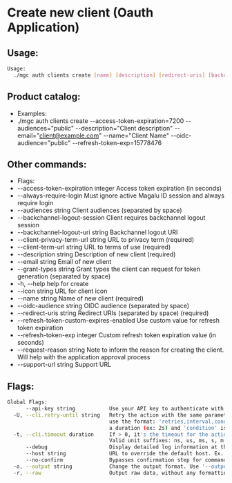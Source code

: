 # Create new client (Oauth Application)

## Usage:
```bash
Usage:
  ./mgc auth clients create [name] [description] [redirect-uris] [backchannel-logout-session] [client-term-url] [client-privacy-term-url] [audiences] [email] [request-reason] [icon] [access-token-expiration] [always-require-login] [backchannel-logout-uri] [oidc-audience] [refresh-token-custom-expires-enabled] [refresh-token-exp] [support-url] [grant-types] [flags]
```

## Product catalog:
- Examples:
- ./mgc auth clients create --access-token-expiration=7200 --audiences="public" --description="Client description" --email="client@example.com" --name="Client Name" --oidc-audience="public" --refresh-token-exp=15778476

## Other commands:
- Flags:
- --access-token-expiration integer        Access token expiration (in seconds)
- --always-require-login                   Must ignore active Magalu ID session and always require login
- --audiences string                       Client audiences (separated by space)
- --backchannel-logout-session             Client requires backchannel logout session
- --backchannel-logout-uri string          Backchannel logout URI
- --client-privacy-term-url string         URL to privacy term (required)
- --client-term-url string                 URL to terms of use (required)
- --description string                     Description of new client (required)
- --email string                           Email of new client
- --grant-types string                     Grant types the client can request for token generation (separated by space)
- -h, --help                                   help for create
- --icon string                            URL for client icon
- --name string                            Name of new client (required)
- --oidc-audience string                   OIDC audience (separated by space)
- --redirect-uris string                   Redirect URIs (separated by space) (required)
- --refresh-token-custom-expires-enabled   Use custom value for refresh token expiration
- --refresh-token-exp integer              Custom refresh token expiration value (in seconds)
- --request-reason string                  Note to inform the reason for creating the client. Will help with the application approval process
- --support-url string                     Support URL

## Flags:
```bash
Global Flags:
      --api-key string           Use your API key to authenticate with the API
  -U, --cli.retry-until string   Retry the action with the same parameters until the given condition is met. The flag parameters
                                 use the format: 'retries,interval,condition', where 'retries' is a positive integer, 'interval' is
                                 a duration (ex: 2s) and 'condition' is a 'engine=value' pair such as "jsonpath=expression"
  -t, --cli.timeout duration     If > 0, it's the timeout for the action execution. It's specified as numbers and unit suffix.
                                 Valid unit suffixes: ns, us, ms, s, m and h. Examples: 300ms, 1m30s
      --debug                    Display detailed log information at the debug level
      --host string              URL to override the default host. Ex. https://api.magalu.com.br or http://localhost/v1/route
      --no-confirm               Bypasses confirmation step for commands that ask a confirmation from the user
  -o, --output string            Change the output format. Use '--output=help' to know more details.
  -r, --raw                      Output raw data, without any formatting or coloring
```

